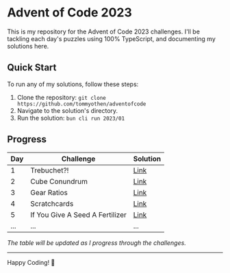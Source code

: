 # Advent of Code 2023

This is my repository for the Advent of Code 2023 challenges. I'll be tackling each day's puzzles using 100% TypeScript, and documenting my solutions here.

## Quick Start

To run any of my solutions, follow these steps:

1. Clone the repository: `git clone https://github.com/tommyothen/adventofcode`
2. Navigate to the solution's directory.
3. Run the solution: `bun cli run 2023/01`

## Progress

| Day | Challenge                       | Solution                                    |
| --- | ------------------------------- | ------------------------------------------- |
| 1   | Trebuchet?!                     | [Link](https://adventofcode.com/2023/day/1) |
| 2   | Cube Conundrum                  | [Link](https://adventofcode.com/2023/day/2) |
| 3   | Gear Ratios                     | [Link](https://adventofcode.com/2023/day/3) |
| 4   | Scratchcards                    | [Link](https://adventofcode.com/2023/day/4) |
| 5   | If You Give A Seed A Fertilizer | [Link](https://adventofcode.com/2023/day/5) |
| ... | ...                             | ...                                         |

_The table will be updated as I progress through the challenges._

---

Happy Coding! 🎄

